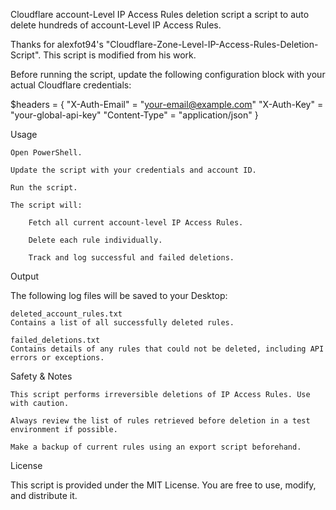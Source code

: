 Cloudflare account-Level IP Access Rules deletion script
a script to auto delete hundreds of account-Level IP Access Rules.

Thanks for alexfot94's "Cloudflare-Zone-Level-IP-Access-Rules-Deletion-Script". This script is modified from his work.


Before running the script, update the following configuration block with your actual Cloudflare credentials:

$headers = {
  "X-Auth-Email" = "your-email@example.com"
  "X-Auth-Key"   = "your-global-api-key"
  "Content-Type" = "application/json"
}

Usage

    Open PowerShell.

    Update the script with your credentials and account ID.

    Run the script.

    The script will:

        Fetch all current account-level IP Access Rules.

        Delete each rule individually.

        Track and log successful and failed deletions.

Output

The following log files will be saved to your Desktop:

    deleted_account_rules.txt
    Contains a list of all successfully deleted rules.

    failed_deletions.txt
    Contains details of any rules that could not be deleted, including API errors or exceptions.

Safety & Notes

    This script performs irreversible deletions of IP Access Rules. Use with caution.

    Always review the list of rules retrieved before deletion in a test environment if possible.

    Make a backup of current rules using an export script beforehand.

License

This script is provided under the MIT License. You are free to use, modify, and distribute it.
